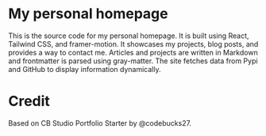 # My personal homepage 
This is the source code for my personal homepage. It is built using React, Tailwind CSS, and framer-motion. It showcases my projects, blog posts, and provides a way to contact me.
Articles and projects are written in Markdown and frontmatter is parsed using gray-matter.
The site fetches data from Pypi and GitHub to display information dynamically.

# Credit
Based on CB Studio Portfolio Starter by @codebucks27.
